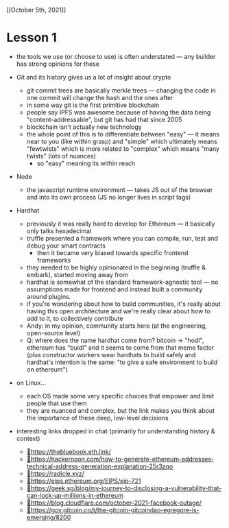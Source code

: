 [[October 5th, 2021]]

# Lesson 1
 - the tools we use (or choose to use) is often understated — any builder has strong opinions for these
 - Git and its history gives us a lot of insight about crypto
    - git commit trees are basically merkle trees — changing the code in one commit will change the hash and the ones after
    - in some way git is the first primitive blockchain
    - people say IPFS was awesome because of having the data being "content-addressable", but git has had that since 2005
    - blockchain isn't actually new technology
    - the whole point of this is to differentiate between "easy" — it means near to you (like within grasp) and "simple" which ultimately means "fewtwists" which is more related to "complex" which means "many twists" (lots of nuances)
 	   - so "easy" meaning its within reach
 - Node
    - the javascript runtime environment — takes JS out of the browser and into its own process (JS no longer lives in script tags)
 - Hardhat
    - previously it was really hard to develop for Ethereum — it basically only talks hexadecimal
    - truffle presented a framework where you can compile, run, test and debug your smart contracts
 	   - then it became very biased towards specific frontend frameworks
    - they needed to be highly opinionated in the beginning (truffle & embark), started moving away from
    - hardhat is somewhat of the standard framework-agnostic tool — no assumptions made for frontend and instead built a community around plugins.
    - if you're wondering about how to build communities, it's really about having this open architecture and we're really clear about how to add to it, to collectively contribute
    - Andy: in my opinion, community starts here (at the engineering, open-source level)
    - Q: where does the name hardhat come from? bitcoin → "hodl", ethereum has "buidl" and it seems to come from that meme factor (plus constructor workers wear hardhats to build safely and hardhat's intention is the same: "to give a safe environment to build on ethereum")
 - on Linux...
    - each OS made some very specific choices that empower and limit people that use them
    - they are nuanced and complex, but the link makes you think about the importance of these deep, low-level decisions

 - interesting links dropped in chat (primarily for understanding history & context)
    - [🔗](https://thebluebook.eth.link/)https://thebluebook.eth.link/
    - [🔗](https://hackernoon.com/how-to-generate-ethereum-addresses-technical-address-generation-explanation-25r3zqo)https://hackernoon.com/how-to-generate-ethereum-addresses-technical-address-generation-explanation-25r3zqo
    - [🔗](https://radicle.xyz/)https://radicle.xyz/
    - [🔗](https://eips.ethereum.org/EIPS/eip-721)https://eips.ethereum.org/EIPS/eip-721
    - [🔗](https://geek.sg/blog/my-journey-to-disclosing-a-vulnerability-that-can-lock-up-millions-in-ethereum)https://geek.sg/blog/my-journey-to-disclosing-a-vulnerability-that-can-lock-up-millions-in-ethereum
    - [🔗](https://blog.cloudflare.com/october-2021-facebook-outage/)https://blog.cloudflare.com/october-2021-facebook-outage/
    - [🔗](https://gov.gitcoin.co/t/the-gitcoin-gitcoindao-egregore-is-emerging/8200)https://gov.gitcoin.co/t/the-gitcoin-gitcoindao-egregore-is-emerging/8200

